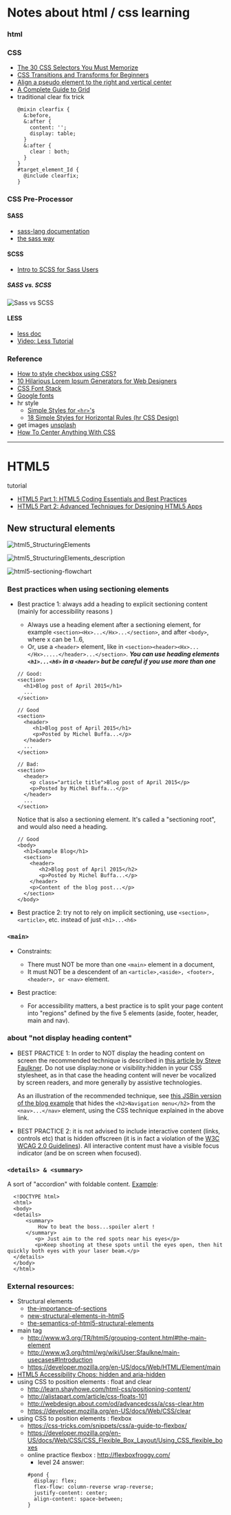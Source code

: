 # Notes about html / css learning

### html

### CSS
- [The 30 CSS Selectors You Must Memorize](https://code.tutsplus.com/tutorials/the-30-css-selectors-you-must-memorize--net-16048)
- [CSS Transitions and Transforms for Beginners](https://robots.thoughtbot.com/transitions-and-transforms)
- [Align a pseudo element to the right and vertical center](https://stackoverflow.com/questions/30055459/align-a-pseudo-element-to-the-right-and-vertical-center)
- [A Complete Guide to Grid](https://css-tricks.com/snippets/css/complete-guide-grid/)
- traditional clear fix trick
  ```
  @mixin clearfix {
    &:before,
    &:after {
      content: '';
      display: table;
    }
    &:after {
      clear : both;
    }
  }
  #target_element_Id {
    @include clearfix;
  }
  ```
### CSS Pre-Processor
#### SASS
- [sass-lang documentation](http://sass-lang.com/documentation/file.SASS_REFERENCE.html)
- [the sass way](http://thesassway.com)

#### SCSS
- [Intro to SCSS for Sass Users](http://sass-lang.com/documentation/file.SCSS_FOR_SASS_USERS.html)

##### SASS vs. SCSS
![Sass vs SCSS](Sass_vs_SCSS.JPG)

#### LESS
- [less doc](http://lesscss.org/)
- [Video: Less Tutorial](https://www.youtube.com/watch?v=YD91G8DdUsw&t=105s)

### Reference
- [How to style checkbox using CSS?](http://stackoverflow.com/questions/4148499/how-to-style-checkbox-using-css)
- [10 Hilarious Lorem Ipsum Generators for Web Designers](http://theultralinx.com/2013/08/10-hilarious-lorem-ipsum-generators-web-designers/)
- [CSS Font Stack](http://www.cssfontstack.com/)
- [Google fonts](https://fonts.google.com/)
- hr style
  - [Simple Styles for ```<hr>```'s](https://css-tricks.com/examples/hrs/)
  - [18 Simple Styles for Horizontal Rules (hr CSS Design)](https://codepen.io/ibrahimjabbari/pen/ozinB)
- get images [unsplash](https://source.unsplash.com/)
- [How To Center Anything With CSS](https://codemyviews.com/blog/how-to-center-anything-with-css)


---
# HTML5
tutorial
- [HTML5 Part 1: HTML5 Coding Essentials and Best Practices](https://courses.edx.org/courses/course-v1:W3Cx+HTML5.1x+2T2016/course/)
- [HTML5 Part 2: Advanced Techniques for Designing HTML5 Apps](https://courses.edx.org/courses/course-v1:W3Cx+HTML5.2x+1T2016/course/)

## New structural elements

![html5_StructuringElements](html5_StructuringElements.jpg)

![html5_StructuringElements_description](html5_StructuringElements_description.JPG)

![html5-sectioning-flowchart](html5-sectioning-flowchart.png)

### Best practices when using sectioning elements
- Best practice 1: always add a heading to explicit sectioning content (mainly for accessibility reasons )
  - Always use a heading element after a sectioning element, for example `<section><Hx>...</Hx>...</section>`, and after `<body>`, where x can be 1..6,
  - Or, use a `<header>` element, like in `<section><header><Hx>...</Hx>.....</header>...</section>`. **_You can use heading elements `<h1>...<h6>` in a `<header>` but be careful if you use more than one_**
  ```
  // Good:
  <section>
    <h1>Blog post of April 2015</h1>
    ...
  </section>
  
  // Good
  <section>
    <header>
       <h1>Blog post of April 2015</h1>
       <p>Posted by Michel Buffa...</p>
    </header>
    ...
  </section>
  
  // Bad:
  <section>
    <header>
      <p class="article title">Blog post of April 2015</p>
      <p>Posted by Michel Buffa...</p>
    </header>
    ...
  </section>
  ```
  
  Notice that <body> is also a sectioning element. It's called a "sectioning root", and would also need a heading.
  ```
  // Good
  <body>
    <h1>Example Blog</h1>
    <section>
      <header>
         <h2>Blog post of April 2015</h2>
         <p>Posted by Michel Buffa...</p>
      </header>
      <p>Content of the blog post...</p>
    </section>
  </body>
  ```
  
- Best practice 2: try not to rely on implicit sectioning, use `<section>, <article>`, etc. instead of just `<h1>...<h6>`

### `<main>`
- Constraints:
  - There must NOT be more than one `<main>` element in a document,
  - It must NOT be a descendent of an `<article>,<aside>, <footer>, <header>, or <nav>` element.
  
- Best practice:
  - For accessibility matters, a best practice is to split your page content into "regions" defined by the five 5 elements (aside, footer, header, main and nav).
  
### about "not display heading content"
- BEST PRACTICE 1: In order to NOT display the heading content on screen  the recommended technique  is described in [this article by Steve Faulkner](https://developer.paciellogroup.com/blog/2012/05/html5-accessibility-chops-hidden-and-aria-hidden/). Do not use display:none or visibility:hidden in your CSS stylesheet, as in that case the heading content will never be vocalized by screen readers, and more generally by assistive technologies. 

  As an illustration of the recommended technique, see [this JSBin version of the blog example](http://jsbin.com/savabo/edit?html,css,output) that hides the `<h2>Navigation menu</h2>` from the `<nav>...</nav>` element, using the CSS technique explained in the above link.
  
- BEST PRACTICE 2: it is not advised to include interactive content (links, controls etc) that is hidden offscreen (it is in fact a violation of the [W3C WCAG 2.0 Guidelines](http://www.w3.org/TR/WCAG20/)). All interactive content must have a visible focus indicator (and be on screen when focused).

### `<details> & <summary>`
A sort of "accordion" with foldable content. [Example](https://codepen.io/ApplefaceLisa/pen/yzBxjg):
```
  <!DOCTYPE html>
  <html>
  <body>
  <details>
      <summary>
          How to beat the boss...spoiler alert !
      </summary>
         <p> Just aim to the red spots near his eyes</p>
         <p>Keep shooting at these spots until the eyes open, then hit quickly both eyes with your laser beam.</p>
  </details>
  </body>
  </html>
```

### External resources:
- Structural elements
  - [the-importance-of-sections](http://coding.smashingmagazine.com/2013/01/18/the-importance-of-sections/)
  - [new-structural-elements-in-html5](https://dev.opera.com/articles/new-structural-elements-in-html5/)
  - [the-semantics-of-html5-structural-elements](http://colinaut.com/2009/10/15/the-semantics-of-html5-structural-elements/)
- main tag
  - http://www.w3.org/TR/html5/grouping-content.html#the-main-element
  - http://www.w3.org/html/wg/wiki/User:Sfaulkne/main-usecases#Introduction
  - https://developer.mozilla.org/en-US/docs/Web/HTML/Element/main
- [HTML5 Accessibility Chops: hidden and aria-hidden](https://developer.paciellogroup.com/blog/2012/05/html5-accessibility-chops-hidden-and-aria-hidden/)
- using CSS to position elements : float and clear
  - http://learn.shayhowe.com/html-css/positioning-content/
  - http://alistapart.com/article/css-floats-101
  - http://webdesign.about.com/od/advancedcss/a/css-clear.htm
  - https://developer.mozilla.org/en-US/docs/Web/CSS/clear
- using CSS to position elements : flexbox
  - https://css-tricks.com/snippets/css/a-guide-to-flexbox/
  - https://developer.mozilla.org/en-US/docs/Web/CSS/CSS_Flexible_Box_Layout/Using_CSS_flexible_boxes
  - online practice flexbox : http://flexboxfroggy.com/
    - level 24 answer:
    ```
    #pond {
      display: flex;
      flex-flow: column-reverse wrap-reverse;
      justify-content: center;
      align-content: space-between;
    }
    ```
